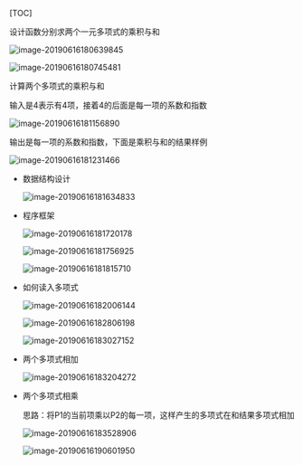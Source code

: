 [TOC]

设计函数分别求两个一元多项式的乘积与和

![image-20190616180639845](/Users/chenyansong/Documents/note/images/data_structure/image-20190616180639845.png)

![image-20190616180745481](/Users/chenyansong/Documents/note/images/data_structure/image-20190616180745481.png)



计算两个多项式的乘积与和

输入是4表示有4项，接着4的后面是每一项的系数和指数

![image-20190616181156890](/Users/chenyansong/Documents/note/images/data_structure/image-20190616181156890.png)

输出是每一项的系数和指数，下面是乘积与和的结果样例

![image-20190616181231466](/Users/chenyansong/Documents/note/images/data_structure/image-20190616181231466.png)



* 数据结构设计

  ![image-20190616181634833](/Users/chenyansong/Documents/note/images/data_structure/image-20190616181634833.png)

* 程序框架

  ![image-20190616181720178](/Users/chenyansong/Documents/note/images/data_structure/image-20190616181720178.png)

  ![image-20190616181756925](/Users/chenyansong/Documents/note/images/data_structure/image-20190616181756925.png)

  ![image-20190616181815710](/Users/chenyansong/Documents/note/images/data_structure/image-20190616181815710.png)

* 如何读入多项式

  ![image-20190616182006144](/Users/chenyansong/Documents/note/images/data_structure/image-20190616182006144.png)

  ![image-20190616182806198](/Users/chenyansong/Documents/note/images/data_structure/image-20190616182806198.png)

  ![image-20190616183027152](/Users/chenyansong/Documents/note/images/data_structure/image-20190616183027152.png)

* 两个多项式相加

  ![image-20190616183204272](/Users/chenyansong/Documents/note/images/data_structure/image-20190616183204272.png)

* 两个多项式相乘

  思路：将P1的当前项乘以P2的每一项，这样产生的多项式在和结果多项式相加

  ![image-20190616183528906](/Users/chenyansong/Documents/note/images/data_structure/image-20190616183528906.png)
  
  ![image-20190616190601950](/Users/chenyansong/Documents/note/images/data_structure/image-20190616190601950.png)